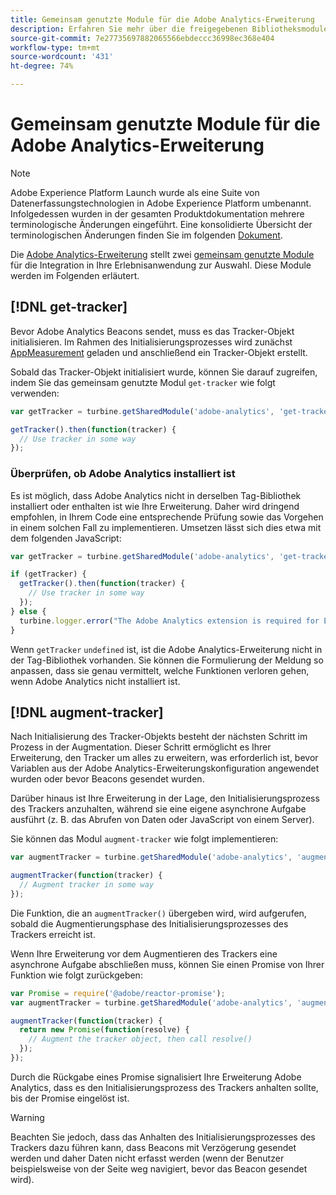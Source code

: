 ```yaml
---
title: Gemeinsam genutzte Module für die Adobe Analytics-Erweiterung
description: Erfahren Sie mehr über die freigegebenen Bibliotheksmodule, die von der Adobe Analytics-Tag-Erweiterung in Adobe Experience Platform bereitgestellt werden.
source-git-commit: 7e27735697882065566ebdeccc36998ec368e404
workflow-type: tm+mt
source-wordcount: '431'
ht-degree: 74%

---
```


# Gemeinsam genutzte Module für die Adobe Analytics-Erweiterung

>[!NOTE]
>
>Adobe Experience Platform Launch wurde als eine Suite von Datenerfassungstechnologien in Adobe Experience Platform umbenannt. Infolgedessen wurden in der gesamten Produktdokumentation mehrere terminologische Änderungen eingeführt. Eine konsolidierte Übersicht der terminologischen Änderungen finden Sie im folgenden [Dokument](../../../term-updates.md).

Die [Adobe Analytics-Erweiterung](./overview.md) stellt zwei [gemeinsam genutzte Module](../../../extension-dev/web/shared.md) für die Integration in Ihre Erlebnisanwendung zur Auswahl. Diese Module werden im Folgenden erläutert.

## [!DNL get-tracker]

Bevor Adobe Analytics Beacons sendet, muss es das Tracker-Objekt initialisieren. Im Rahmen des Initialisierungsprozesses wird zunächst [AppMeasurement](https://experienceleague.adobe.com/docs/analytics/implementation/js/overview.html?lang=de) geladen und anschließend ein Tracker-Objekt erstellt.

Sobald das Tracker-Objekt initialisiert wurde, können Sie darauf zugreifen, indem Sie das gemeinsam genutzte Modul `get-tracker` wie folgt verwenden:

```js
var getTracker = turbine.getSharedModule('adobe-analytics', 'get-tracker');

getTracker().then(function(tracker) {
  // Use tracker in some way
});
```

### Überprüfen, ob Adobe Analytics installiert ist

Es ist möglich, dass Adobe Analytics nicht in derselben Tag-Bibliothek installiert oder enthalten ist wie Ihre Erweiterung. Daher wird dringend empfohlen, in Ihrem Code eine entsprechende Prüfung sowie das Vorgehen in einem solchen Fall zu implementieren. Umsetzen lässt sich dies etwa mit dem folgenden JavaScript:

```js
var getTracker = turbine.getSharedModule('adobe-analytics', 'get-tracker');

if (getTracker) {
  getTracker().then(function(tracker) {
    // Use tracker in some way
  });
} else {
  turbine.logger.error("The Adobe Analytics extension is required for Extension XYZ to function properly.");
}
```

Wenn `getTracker` `undefined` ist, ist die Adobe Analytics-Erweiterung nicht in der Tag-Bibliothek vorhanden. Sie können die Formulierung der Meldung so anpassen, dass sie genau vermittelt, welche Funktionen verloren gehen, wenn Adobe Analytics nicht installiert ist.


## [!DNL augment-tracker]

Nach Initialisierung des Tracker-Objekts besteht der nächsten Schritt im Prozess in der Augmentation. Dieser Schritt ermöglicht es Ihrer Erweiterung, den Tracker um alles zu erweitern, was erforderlich ist, bevor Variablen aus der Adobe Analytics-Erweiterungskonfiguration angewendet wurden oder bevor Beacons gesendet wurden.

Darüber hinaus ist Ihre Erweiterung in der Lage, den Initialisierungsprozess des Trackers anzuhalten, während sie eine eigene asynchrone Aufgabe ausführt (z. B. das Abrufen von Daten oder JavaScript von einem Server).

Sie können das Modul `augment-tracker` wie folgt implementieren:

```js
var augmentTracker = turbine.getSharedModule('adobe-analytics', 'augment-tracker');

augmentTracker(function(tracker) {
  // Augment tracker in some way
});
```

Die Funktion, die an `augmentTracker()` übergeben wird, wird aufgerufen, sobald die Augmentierungsphase des Initialisierungsprozesses des Trackers erreicht ist.

Wenn Ihre Erweiterung vor dem Augmentieren des Trackers eine asynchrone Aufgabe abschließen muss, können Sie einen Promise von Ihrer Funktion wie folgt zurückgeben:

```js
var Promise = require('@adobe/reactor-promise');
var augmentTracker = turbine.getSharedModule('adobe-analytics', 'augment-tracker');

augmentTracker(function(tracker) {
  return new Promise(function(resolve) {
    // Augment the tracker object, then call resolve()
  });
});
```

Durch die Rückgabe eines Promise signalisiert Ihre Erweiterung Adobe Analytics, dass es den Initialisierungsprozess des Trackers anhalten sollte, bis der Promise eingelöst ist.

>[!WARNING]
>
>Beachten Sie jedoch, dass das Anhalten des Initialisierungsprozesses des Trackers dazu führen kann, dass Beacons mit Verzögerung gesendet werden und daher Daten nicht erfasst werden (wenn der Benutzer beispielsweise von der Seite weg navigiert, bevor das Beacon gesendet wird).

